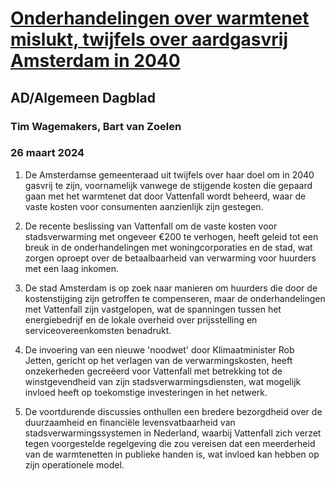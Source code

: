 # [Onderhandelingen over warmtenet mislukt, twijfels over aardgasvrij Amsterdam in 2040](https://advance.lexis.com/api/document?collection=news&id=urn:contentItem:6BN0-K9W1-JBHV-K0WP-00000-00&context=1519360)
## AD/Algemeen Dagblad
### Tim Wagemakers, Bart van Zoelen
### 26 maart 2024

1. De Amsterdamse gemeenteraad uit twijfels over haar doel om in 2040 gasvrij te zijn, voornamelijk vanwege de stijgende kosten die gepaard gaan met het warmtenet dat door Vattenfall wordt beheerd, waar de vaste kosten voor consumenten aanzienlijk zijn gestegen.

2. De recente beslissing van Vattenfall om de vaste kosten voor stadsverwarming met ongeveer €200 te verhogen, heeft geleid tot een breuk in de onderhandelingen met woningcorporaties en de stad, wat zorgen oproept over de betaalbaarheid van verwarming voor huurders met een laag inkomen.

3. De stad Amsterdam is op zoek naar manieren om huurders die door de kostenstijging zijn getroffen te compenseren, maar de onderhandelingen met Vattenfall zijn vastgelopen, wat de spanningen tussen het energiebedrijf en de lokale overheid over prijsstelling en serviceovereenkomsten benadrukt.

4. De invoering van een nieuwe 'noodwet' door Klimaatminister Rob Jetten, gericht op het verlagen van de verwarmingskosten, heeft onzekerheden gecreëerd voor Vattenfall met betrekking tot de winstgevendheid van zijn stadsverwarmingsdiensten, wat mogelijk invloed heeft op toekomstige investeringen in het netwerk.

5. De voortdurende discussies onthullen een bredere bezorgdheid over de duurzaamheid en financiële levensvatbaarheid van stadsverwarmingssystemen in Nederland, waarbij Vattenfall zich verzet tegen voorgestelde regelgeving die zou vereisen dat een meerderheid van de warmtenetten in publieke handen is, wat invloed kan hebben op zijn operationele model.